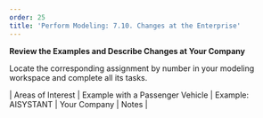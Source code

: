 ```yaml
---
order: 25
title: 'Perform Modeling: 7.10. Changes at the Enterprise'
---
```


**Review the Examples and Describe Changes at Your Company**

Locate the corresponding assignment by number in your modeling workspace and complete all its tasks.

| Areas of Interest | Example with a Passenger Vehicle | Example: AISYSTANT | Your Company | Notes |